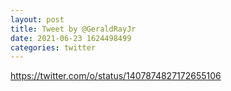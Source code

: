 ```yaml
--- 
layout: post 
title: Tweet by @GeraldRayJr 
date: 2021-06-23 1624498499 
categories: twitter 
--- 
```

https://twitter.com/o/status/1407874827172655106